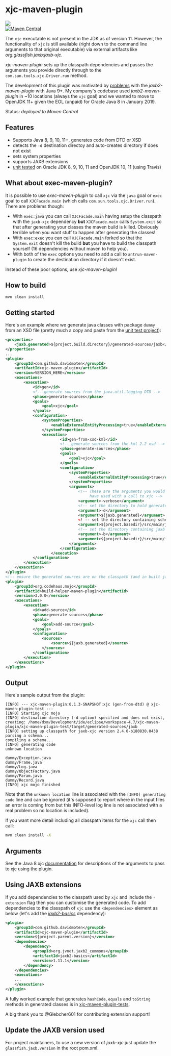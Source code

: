 # xjc-maven-plugin
<a href="https://travis-ci.org/davidmoten/xjc-maven-plugin"><img src="https://travis-ci.org/davidmoten/xjc-maven-plugin.svg"/></a><br/>
[![Maven Central](https://maven-badges.herokuapp.com/maven-central/com.github.davidmoten/xjc-maven-plugin/badge.svg?style=flat)](https://maven-badges.herokuapp.com/maven-central/com.github.davidmoten/xjc-maven-plugin)

The `xjc` executable is not present in the JDK as of version 11. However, the functionality of `xjc` is still available (right down to the command line arguments to that original executable) via external artifacts like *org.glassfish.jaxb:jaxb-xjc*.

*xjc-maven-plugin* sets up the classpath dependencies and passes the arguments you provide directly through to the `com.sun.tools.xjc.Driver.run` method.

The development of this plugin was motivated by [problems](https://github.com/mojohaus/jaxb2-maven-plugin/issues/43) with the *jaxb2-maven-plugin* with Java 9+. My company's codebase used *jaxb2-maven-plugin* in ~10 locations (always the `xjc` goal) and we wanted to move to OpenJDK 11+ given the EOL (unpaid) for Oracle Java 8 in January 2019.

Status: *deployed to Maven Central*

## Features
* Supports Java 8, 9, 10, 11+, generates code from DTD or XSD
* detects the `-d` destination directoy and auto-creates directory if does not exist
* sets system properties
* supports JAXB extensions
* [unit tested](xjc-maven-plugin-test) on Oracle JDK 8, 9, 10, 11 and OpenJDK 10, 11 (using Travis)

## What about exec-maven-plugin?
It is possible to use *exec-maven-plugin* to call `xjc` via the `java` goal or `exec` goal to call `XJCFacade.main` (which calls `com.sun.tools.xjc.Driver.run`). There are problems though:

* With `exec:java` you can call `XJCFacade.main` having setup the classpath with the `jaxb-xjc` dependency **but** `XJCFacade.main` calls `System.exit` so that after generating your classes the maven build is killed. Obviously terrible when you want stuff to happen after generating the classes!
* With `exec:exec` you can call `XJCFacade.main` forked so that the `System.exit` doesn't kill the build **but** you have to build the classpath yourself (16 dependencies without maven to help you).
* With both of the `exec` options you need to add a call to `antrun-maven-plugin` to create the destination directory if it doesn't exist.

Instead of these poor options, use *xjc-maven-plugin*!

## How to build
```
mvn clean install
```

## Getting started

Here's an example where we generate java classes with package `dummy` from an XSD file (pretty much a copy and paste from the [unit test project](xjc-maven-plugin-test)):

```xml
<properties>
    <jaxb.generated>${project.build.directory}/generated-sources/jaxb</jaxb.generated>
</properties>
...
<plugin>
    <groupId>com.github.davidmoten</groupId>
    <artifactId>xjc-maven-plugin</artifactId>
    <version>VERSION_HERE</version>
    <executions>
        <execution>
            <id>gen</id>
            <!-- generate sources from the java.util.logging DTD -->
            <phase>generate-sources</phase>
            <goals>
                <goal>xjc</goal>
            </goals>
            <configuration>
                <systemProperties>
                    <enableExternalEntityProcessing>true</enableExternalEntityProcessing>
                </systemProperties>
                <execution>
                        <id>gen-from-xsd-kml</id>
                        <!-- generate sources from the kml 2.2 xsd -->
                        <phase>generate-sources</phase>
                        <goals>
                            <goal>xjc</goal>
                        </goals>
                        <configuration>
                            <systemProperties>
                                <enableExternalEntityProcessing>true</enableExternalEntityProcessing>
                            </systemProperties>
                            <arguments>
                                <!-- These are the arguments you would normally 
                                     have used with a call to xjc -->
                                <argument>-verbose</argument>
                                <!-- set the directory to hold generated classees -->
                                <argument>-d</argument>
                                <argument>${jaxb.generated}</argument>
                                <! -- set the directory containing schemas to convert to classes -->
                                <argument>${project.basedir}/src/main/jaxb/kml-2-2/xsd</argument>
                                <!-- set the directory containing jaxb bindings (customizations) -->
                                <argument>-b</argument>
                                <argument>${project.basedir}/src/main/jaxb/kml-2-2/bindings</argument>
                            </arguments>
                        </configuration>
                    </execution>
            </configuration>
        </execution>
    </executions>
</plugin>
<!-- ensure the generated sources are on the classpath (and in built jar) -->
<plugin>
    <groupId>org.codehaus.mojo</groupId>
    <artifactId>build-helper-maven-plugin</artifactId>
    <version>3.0.0</version>
    <executions>
        <execution>
            <id>add-source</id>
            <phase>generate-sources</phase>
            <goals>
                <goal>add-source</goal>
            </goals>
            <configuration>
                <sources>
                    <source>${jaxb.generated}</source>
                </sources>
            </configuration>
        </execution>
    </executions>
</plugin>
```

## Output
Here's sample output from the plugin:

```
[INFO] --- xjc-maven-plugin:0.1.3-SNAPSHOT:xjc (gen-from-dtd) @ xjc-maven-plugin-test ---
[INFO] Starting xjc mojo
[INFO] destination directory (-d option) specified and does not exist, creating: /home/dxm/Development/ide/eclipse/workspace-4.7/xjc-maven-plugin/xjc-maven-plugin-test/target/generated-sources/jaxb
[INFO] setting up classpath for jaxb-xjc version 2.4.0-b180830.0438
parsing a schema...
compiling a schema...
[INFO] generating code
unknown location

dummy/Exception.java
dummy/Frame.java
dummy/Log.java
dummy/ObjectFactory.java
dummy/Param.java
dummy/Record.java
[INFO] xjc mojo finished
```

Note that the `unknown location` line is associated with the `[INFO] generating code` line and can be ignored (it's supposed to report where in the input files an error is coming from but this INFO-level log line is not associated with a real problem so no location is included).

If you want more detail including all classpath items for the `xjc` call then call:

```bash
mvn clean install -X
```

## Arguments
See the Java 8 xjc [documentation](https://docs.oracle.com/javase/8/docs/technotes/tools/unix/xjc.html) for descriptions of the arguments to pass to xjc using the plugin.

## Using JAXB extensions
If you add dependencies to the classpath used by `xjc` and include the `-extension` flag then you can customise the generated code. To add dependencies to the classpath of `xjc` use the `<dependencies>` element as below (let's add the [*jaxb2-basics*](https://github.com/highsource/jaxb2-basics/wiki/Using-JAXB2-Basics-Plugins) dependency):

```xml
<plugin>
    <groupId>com.github.davidmoten</groupId>
    <artifactId>xjc-maven-plugin</artifactId>
    <version>${project.parent.version}</version>
    <dependencies>
        <dependency>
            <groupId>org.jvnet.jaxb2_commons</groupId>
            <artifactId>jaxb2-basics</artifactId>
            <version>1.11.1</version>
        </dependency>
    </dependencies>
    <executions>
    ...
    </executions>
</plugin>
```

A fully worked example that generates `hashCode`, `equals` and `toString` methods in generated classes is in [xjc-maven-plugin-tests](xjc-maven-plugin-test/pom.xml).

A big thank you to @Glebcher601 for contributing extension support!

## Update the JAXB version used
For project maintainers, to use a new version of *jaxb-xjc* just update the `glassfish.jaxb.version` in the root pom.xml.
